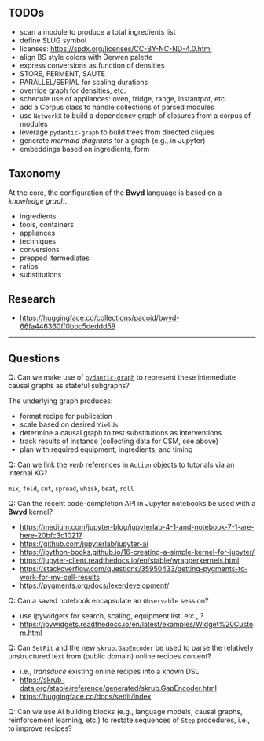 ## TODOs

  * scan a module to produce a total ingredients list
  * define SLUG symbol
  * licenses: https://spdx.org/licenses/CC-BY-NC-ND-4.0.html
  * align BS style colors with Derwen palette
  * express conversions as function of densities
  * STORE, FERMENT, SAUTE
  * PARALLEL/SERIAL for scaling durations
  * override graph for densities, etc.
  * schedule use of appliances: oven, fridge, range, instantpot, etc.
  * add a Corpus class to handle collections of parsed modules
  * use `NetworkX` to build a dependency graph of closures from a corpus of modules
  * leverage `pydantic-graph` to build trees from directed cliques
  * generate _mermaid diagrams_ for a graph (e.g., in Jupyter)
  * embeddings based on ingredients, form

  
## Taxonomy

At the core, the configuration of the **Bwyd** language is based on a
_knowledge graph_.

  - ingredients
  - tools, containers
  - appliances
  - techniques
  - conversions
  - prepped itermediates
  - ratios
  - substitutions


## Research

  * <https://huggingface.co/collections/pacoid/bwyd-66fa446360ff0bbc5deddd59>


---

## Questions

Q: Can we make use of
[`pydantic-graph`](https://ai.pydantic.dev/graph/)
to represent these intemediate causal graphs as stateful subgraphs?

The underlying graph produces:

  * format recipe for publication
  * scale based on desired `Yields`
  * determine a causal graph to test substitutions as interventions
  * track results of instance (collecting data for CSM, see above)
  * plan with required equipment, ingredients, and timing


Q: Can we link the _verb_ references in `Action` objects to tutorials
via an internal KG?

`mix`, `fold`, `cut`, `spread`, `whisk`, `beat`, `roll`


Q: Can the recent code-completion API in Jupyter notebooks be used
with a **Bwyd** kernel?

  - <https://medium.com/jupyter-blog/jupyterlab-4-1-and-notebook-7-1-are-here-20bfc3c10217>
  - <https://github.com/jupyterlab/jupyter-ai>
  - <https://ipython-books.github.io/16-creating-a-simple-kernel-for-jupyter/>
  - <https://jupyter-client.readthedocs.io/en/stable/wrapperkernels.html>
  - <https://stackoverflow.com/questions/35950433/getting-pygments-to-work-for-my-cell-results>
  - <https://pygments.org/docs/lexerdevelopment/>

Q: Can a saved notebook encapsulate an `Observable` session?

  - use ipywidgets for search, scaling, equipment list, etc., ?
  - https://ipywidgets.readthedocs.io/en/latest/examples/Widget%20Custom.html

Q: Can `SetFit` and the new `skrub.GapEncoder` be used to parse the
relatively unstructured text from (public domain) online recipes
content?

  - i.e., _transduce_ existing online recipes into a known DSL
  - <https://skrub-data.org/stable/reference/generated/skrub.GapEncoder.html>
  - <https://huggingface.co/docs/setfit/index>

Q: Can we use AI building blocks (e.g., language models, causal
graphs, reinforcement learning, etc.) to restate sequences of `Step`
procedures, i.e., to improve recipes?
